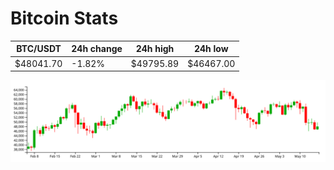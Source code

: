 # Bitcoin Stats

BTC/USDT|24h change|24h high|24h low|
|---|---|---|---|
|$48041.70|-1.82%|$49795.89|$46467.00|

<img src="./chart.svg">
